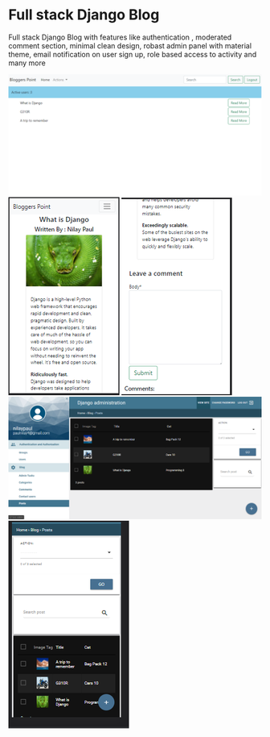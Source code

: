 # Full stack Django Blog
 Full stack Django Blog with features like authentication , moderated comment section, minimal clean design, robast admin panel with material theme, email notification on user sign up, role based access to activity and many more

<img src="https://github.com/49paunilay/Full-stack-Django-Blog/blob/main/Capture1.PNG" alt="Employee data" title="">
<img src="https://github.com/49paunilay/Full-stack-Django-Blog/blob/main/Capture2.PNG" alt="Employee data" title="">
<img src="https://github.com/49paunilay/Full-stack-Django-Blog/blob/main/Capture3.PNG" alt="Employee data" title="">
<img src="https://github.com/49paunilay/Full-stack-Django-Blog/blob/main/Capture4.PNG" alt="Employee data" title="">
<img src="https://github.com/49paunilay/Full-stack-Django-Blog/blob/main/Capture5.PNG" alt="Employee data" title="">
